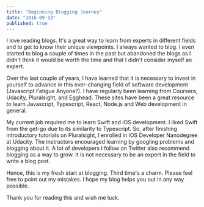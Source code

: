 ```yaml
---
title: "Beginning Blogging Journey"
date: "2016-09-13"
published: true
---
```


I love reading blogs. It's a great way to learn from experts in different fields and to get to know their unique viewpoints. I always wanted to blog. I even started to blog a couple of times in the past but abandoned the blogs as I didn't think it would be worth the time and that I didn't consider myself an expert.

Over the last couple of years, I have learned that it is necessary to invest in yourself to advance in this ever-changing field of software development (Javascript Fatigue Anyone?). I have regularly been learning from Coursera, Udacity, Pluralsight, and Egghead. These sites have been a great resource to learn Javascript, Typescript, React, Node.js and Web development in general.

My current job required me to learn Swift and iOS development. I liked Swift from the get-go due to its similarity to Typescript. So, after finishing introductory tutorials on Pluralsight, I enrolled in iOS Developer Nanodegree at Udacity. The instructors encouraged learning by googling problems and blogging about it. A lot of developers I follow on Twitter also recommend blogging as a way to grow. It is not necessary to be an expert in the field to write a blog post.

Hence, this is my fresh start at blogging. Third time's a charm. Please feel free to point out my mistakes. I hope my blog helps you out in any way possible.

Thank you for reading this and wish me luck.